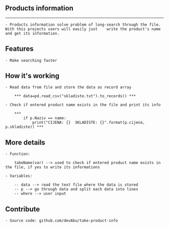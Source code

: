 Products information
--------------------
--------------------

	- Products information solve problem of long-search through the file. With this projects users will easily just    write the product's name and get its information.

Features
--------

	- Make searching faster

How it's working
----------------

	- Read data from file and store the data as record array
		
		*** data=pd.read_csv("skladiste.txt").to_records() ***
	
	- Check if entered product name exists in the file and print its info
		
		*** 
			if p.Naziv == name: 
				print("CIJENA: {}  SKLADISTE: {}".format(p.cijena, p.skladiste)) ***
			
More details
------------

	- Function:
		
		takeName(var) --> used to check if entered product name exists in the file, if yes to write its informations

	- Variables: 
		
		-- data --> read the text file where the data is stored
		-- p --> go through data and split each data into lines
		-- where --> user input
			
Contribute
----------

	- Source code: github.com/devAbu/take-product-info